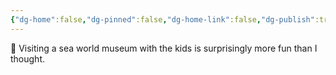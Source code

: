 ```yaml
---
{"dg-home":false,"dg-pinned":false,"dg-home-link":false,"dg-publish":true,"tags":["dgblip"],"disabled rules":["yaml-title","yaml-title-alias","file-name-heading"],"title":"philipp on mastodon @ 2024-03-26","created-date":"2024-03-26T15:02:01","id":112162591278006720,"updated-date":"2025-05-02T08:50:43","dg-path":"blips/112162591278006719.md","permalink":"/blips/112162591278006719/","dgPassFrontmatter":true}
---
```



🐬 Visiting a sea world museum with the kids is surprisingly more fun than I thought.



